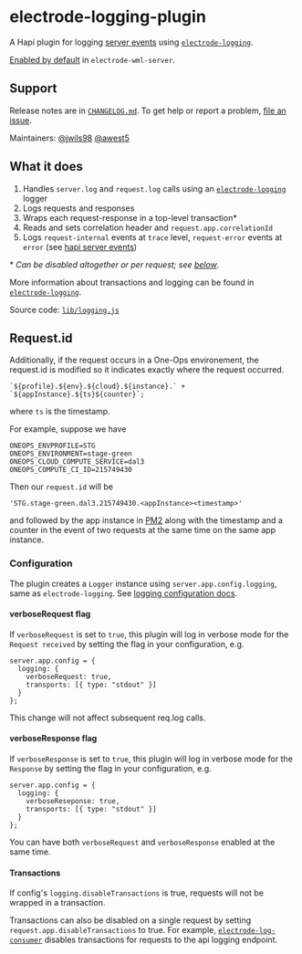 # electrode-logging-plugin

A Hapi plugin for logging [server events](http://hapijs.com/api#server-events) using
[`electrode-logging`].

[Enabled by default](https://gecgithub01.walmart.com/electrode/electrode-wml-server/blob/master/lib/config/default.js)
in `electrode-wml-server`.

## Support

Release notes are in [`CHANGELOG.md`](/CHANGELOG.md). To get help or report a
problem, [file an issue](https://gecgithub01.walmart.com/electrode/electrode-logging-plugin/issues/new).

Maintainers: [@jwils98](https://gecgithub01.walmart.com/jwils98) [@awest5](https://gecgithub01.walmart.com/awest5)

## What it does

1. Handles `server.log` and `request.log` calls using an [`electrode-logging`] logger
2. Logs requests and responses
3. Wraps each request-response in a top-level transaction\*
4. Reads and sets correlation header and `request.app.correlationId`
5. Logs `request-internal` events at `trace` level, `request-error` events at `error`
   (see [hapi server events](http://hapijs.com/api#server-events))

\* _Can be disabled altogether or per request; see [below](#transactions)_.

More information about transactions and logging can be found in [`electrode-logging`].

Source code: [`lib/logging.js`](https://gecgithub01.walmart.com/electrode/electrode-logging-plugin/blob/master/lib/logging.js)

## Request.id

Additionally, if the request occurs in a One-Ops environement, the request.id is modified so it indicates exactly where the request occurred.

    `${profile}.${env}.${cloud}.${instance}.` +
    `${appInstance}.${ts}${counter}`;

where `ts` is the timestamp.

For example, suppose we have

    ONEOPS_ENVPROFILE=STG
    ONEOPS_ENVIRONMENT=stage-green
    ONEOPS_CLOUD_COMPUTE_SERVICE=dal3
    ONEOPS_COMPUTE_CI_ID=215749430

Then our `request.id` will be

    'STG.stage-green.dal3.215749430.<appInstance><timestamp>'

and followed by the app instance in [PM2](http://pm2.keymetrics.io/docs/usage/environment/#specific-environment-variables) along with the timestamp and a counter in the event of two requests at the same time on the same app instance.

### Configuration

The plugin creates a `Logger` instance using `server.app.config.logging`, same as
`electrode-logging`. See [logging configuration docs](https://gecgithub01.walmart.com/electrode/electrode-logging#configuration).

#### verboseRequest flag
If `verboseRequest` is set to `true`, this plugin will log in verbose mode for the `Request received` by setting the flag in your configuration, e.g.

    server.app.config = {
      logging: {
        verboseRequest: true,
        transports: [{ type: "stdout" }]
      }
    };

This change will not affect subsequent req.log calls.

#### verboseResponse flag
If `verboseResponse` is set to `true`, this plugin will log in verbose mode for the `Response` by setting the flag in your configuration, e.g.

    server.app.config = {
      logging: {
        verboseReseponse: true,
        transports: [{ type: "stdout" }]
      }
    };

You can have both `verboseRequest` and `verboseResponse` enabled at the same time.

#### Transactions

If config's `logging.disableTransactions` is true, requests will not be wrapped in a transaction.

Transactions can also be disabled on a single request by setting `request.app.disableTransactions`
to true. For example, [`electrode-log-consumer`](https://gecgithub01.walmart.com/electrode/electrode-log-consumer)
disables transactions for requests to the api logging endpoint.

[`electrode-logging`]: https://gecgithub01.walmart.com/electrode/electrode-logging
